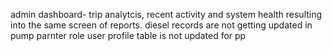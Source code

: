 admin dashboard- trip analytcis, recent activity and system health resulting into the same screen of reports.
diesel records are not getting updated in pump parnter role
user profile table is not updated for pp
